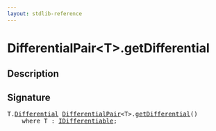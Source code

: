 ```yaml
---
layout: stdlib-reference
---
```


# DifferentialPair\<T\>\.getDifferential

## Description





## Signature 

<pre>
T.<a href="/stdlib-reference/types/DifferentialPair/Differential" class="code_type">Differential</a> <a href="/stdlib-reference/types/DifferentialPair/index" class="code_type">DifferentialPair</a>&lt;T&gt;.<a href="/stdlib-reference/types/DifferentialPair/getDifferential">getDifferential</a>()
    <span class='code_keyword'>where</span> T : <a href="/stdlib-reference/interfaces/IDifferentiable/index" class="code_type">IDifferentiable</a>;

</pre>

